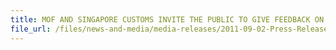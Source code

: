 ```yaml
---
title: MOF AND SINGAPORE CUSTOMS INVITE THE PUBLIC TO GIVE FEEDBACK ON CHANGES TO THE CUSTOMS ACT
file_url: /files/news-and-media/media-releases/2011-09-02-Press-Release.pdf
---
```


